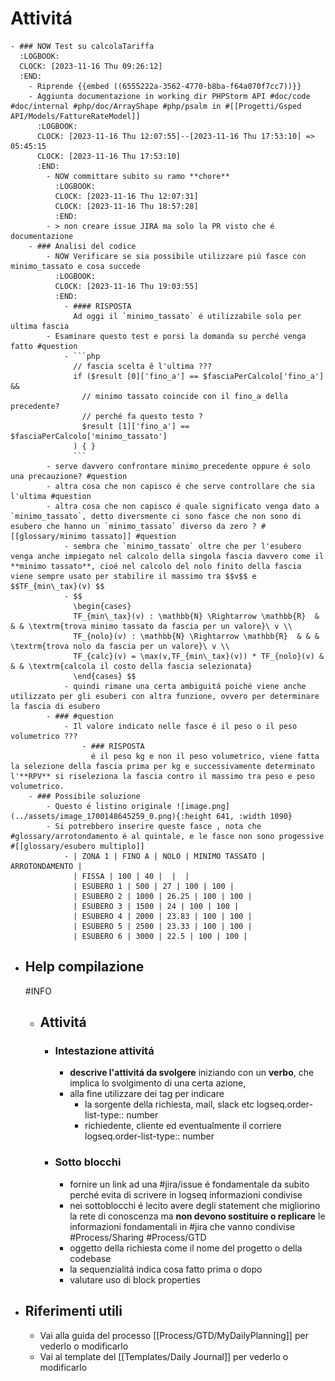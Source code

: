 # Attivitá
	- ### NOW Test su calcolaTariffa
	  :LOGBOOK:
	  CLOCK: [2023-11-16 Thu 09:26:12]
	  :END:
		- Riprende {{embed ((6555222a-3562-4770-b8ba-f64a070f7cc7))}}
		- Aggiunta documentazione in working dir PHPStorm API #doc/code #doc/internal #php/doc/ArrayShape #php/psalm in #[[Progetti/Gsped API/Models/FattureRateModel]]
		  :LOGBOOK:
		  CLOCK: [2023-11-16 Thu 12:07:55]--[2023-11-16 Thu 17:53:10] =>  05:45:15
		  CLOCK: [2023-11-16 Thu 17:53:10]
		  :END:
			- NOW committare subito su ramo **chore**
			  :LOGBOOK:
			  CLOCK: [2023-11-16 Thu 12:07:31]
			  CLOCK: [2023-11-16 Thu 18:57:28]
			  :END:
			- > non creare issue JIRA ma solo la PR visto che é documentazione
		- ### Analisi del codice
			- NOW Verificare se sia possibile utilizzare piú fasce con minimo_tassato e cosa succede
			  :LOGBOOK:
			  CLOCK: [2023-11-16 Thu 19:03:55]
			  :END:
				- #### RISPOSTA
				  Ad oggi il `minimo_tassato` é utilizzabile solo per ultima fascia
			- Esaminare questo test e porsi la domanda su perché venga fatto #question
				- ```php
				  // fascia scelta ê l'ultima ???
				  if ($result [0]['fino_a'] == $fasciaPerCalcolo['fino_a'] &&
				  	// minimo tassato coincide con il fino_a della precedente?
				  	// perché fa questo testo ?
				  	$result [1]['fino_a'] == $fasciaPerCalcolo['minimo_tassato']
				  ) { }
				  ```
			- serve davvero confrontare minimo_precedente oppure é solo una precauzione? #question
			- altra cosa che non capisco é che serve controllare che sia l'ultima #question
			- altra cosa che non capisco é quale significato venga dato a `minimo_tassato`, detto diversmente ci sono fasce che non sono di esubero che hanno un `minimo_tassato` diverso da zero ? #[[glossary/minimo tassato]] #question
				- sembra che `minimo_tassato` oltre che per l'esubero venga anche impiegato nel calcolo della singola fascia davvero come il **minimo tassato**, cioé nel calcolo del nolo finito della fascia viene sempre usato per stabilire il massimo tra $$v$$ e $$TF_{min\_tax}(v) $$
				- $$
				  \begin{cases}
				  TF_{min\_tax}(v) : \mathbb{N} \Rightarrow \mathbb{R}  & & & \textrm{trova minimo tassato da fascia per un valore}\ v \\
				  TF_{nolo}(v) : \mathbb{N} \Rightarrow \mathbb{R}  & & & \textrm{trova nolo da fascia per un valore}\ v \\
				  TF_{calc}(v) = \max(v,TF_{min\_tax}(v)) * TF_{nolo}(v) & & & \textrm{calcola il costo della fascia selezionata}
				  \end{cases} $$
				- quindi rimane una certa ambiguitá poiché viene anche utilizzato per gli esuberi con altra funzione, ovvero per determinare la fascia di esubero
			- ### #question
				- Il valore indicato nelle fasce é il peso o il peso volumetrico ???
					- ### RISPOSTA
					  é il peso kg e non il peso volumetrico, viene fatta la selezione della fascia prima per kg e successivamente determinato l'**RPV** si riseleziona la fascia contro il massimo tra peso e peso volumetrico.
		- ### Possibile soluzione
			- Questo é listino originale ![image.png](../assets/image_1700148645259_0.png){:height 641, :width 1090}
			- Si potrebbero inserire queste fasce , nota che #glossary/arrotondamento é al quintale, e le fasce non sono progessive #[[glossary/esubero multiplo]]
				- | ZONA 1 | FINO A | NOLO | MINIMO TASSATO | ARROTONDAMENTO |
				  | FISSA | 100 | 40 |  |  |
				  | ESUBERO 1 | 500 | 27 | 100 | 100 |
				  | ESUBERO 2 | 1000 | 26.25 | 100 | 100 |
				  | ESUBERO 3 | 1500 | 24 | 100 | 100 |
				  | ESUBERO 4 | 2000 | 23.83 | 100 | 100 |
				  | ESUBERO 5 | 2500 | 23.33 | 100 | 100 |
				  | ESUBERO 6 | 3000 | 22.5 | 100 | 100 |
- ## Help compilazione
  #INFO
	- ## Attivitá
		- ### Intestazione attivitá
			- **descrive l'attivitá da svolgere** iniziando con un **verbo**, che implica lo svolgimento di una certa azione,
			- alla fine utilizzare dei tag per indicare
				- la sorgente della richiesta, mail, slack etc
				  logseq.order-list-type:: number
				- richiedente, cliente ed eventualmente il corriere
				  logseq.order-list-type:: number
		- ### Sotto blocchi
			- fornire un link ad una #jira/issue é fondamentale da subito perché evita di scrivere in logseq informazioni condivise
			- nei sottoblocchi é lecito avere degli statement che migliorino la rete di conoscenza ma **non devono sostituire o replicare** le informazioni fondamentali in #jira che vanno condivise #Process/Sharing #Process/GTD
			- oggetto della richiesta come il nome del progetto o della codebase
			- la sequenzialitá indica cosa fatto prima o dopo
			- valutare uso di block properties
- ## Riferimenti utili
	- Vai alla guida del processo [[Process/GTD/MyDailyPlanning]] per vederlo o modificarlo
	- Vai al template del [[Templates/Daily Journal]] per vederlo o modificarlo